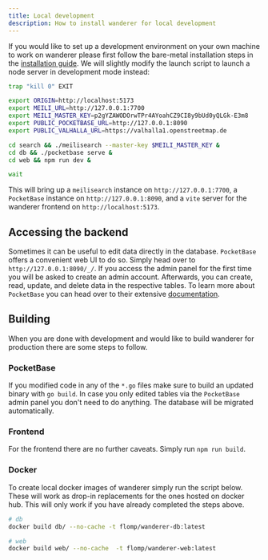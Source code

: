 ```yaml
---
title: Local development
description: How to install wanderer for local development
---
```


If you would like to set up a development environment on your own machine to work on wanderer please first follow the bare-metal installation steps in the [installation guide](/getting-started/installation#from-source). We will slightly modify the launch script to launch a node server in development mode instead:

```bash
trap "kill 0" EXIT

export ORIGIN=http://localhost:5173
export MEILI_URL=http://127.0.0.1:7700
export MEILI_MASTER_KEY=p2gYZAWODOrwTPr4AYoahCZ9CI8y9bUd0yQLGk-E3m8
export PUBLIC_POCKETBASE_URL=http://127.0.0.1:8090
export PUBLIC_VALHALLA_URL=https://valhalla1.openstreetmap.de

cd search && ./meilisearch --master-key $MEILI_MASTER_KEY &
cd db && ./pocketbase serve &
cd web && npm run dev &

wait
```

This will bring up a `meilisearch` instance on `http://127.0.0.1:7700`, a `PocketBase` instance on `http://127.0.0.1:8090`, and a `vite` server for the wanderer frontend on `http://localhost:5173`.

## Accessing the backend

Sometimes it can be useful to edit data directly in the database. `PocketBase` offers a convenient web UI to do so. Simply head over to `http://127.0.0.1:8090/_/`. If you access the admin panel for the first time you will be asked to create an admin account. Afterwards, you can create, read, update, and delete data in the respective tables. To learn more about `PocketBase` you can head over to their extensive [documentation](https://pocketbase.io/docs).

## Building

When you are done with development and would like to build wanderer for production there are some steps to follow.

### PocketBase

If you modified code in any of the `*.go` files make sure to build an updated binary with `go build`. In case you only edited tables via the `PocketBase` admin panel you don't need to do anything. The database will be migrated automatically.


### Frontend

For the frontend there are no further caveats. Simply run `npm run build`.

### Docker

To create local docker images of wanderer simply run the script below. These will work as drop-in replacements for the ones hosted on docker hub. This will only work if you have already completed the steps above.

```bash
# db
docker build db/ --no-cache -t flomp/wanderer-db:latest 

# web
docker build web/ --no-cache  -t flomp/wanderer-web:latest 
```


